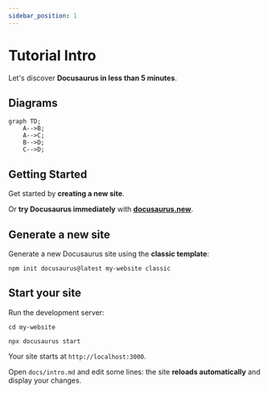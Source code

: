 ```yaml
---
sidebar_position: 1
---
```


# Tutorial Intro

Let's discover **Docusaurus in less than 5 minutes**.

## Diagrams

```mermaid
graph TD;
    A-->B;
    A-->C;
    B-->D;
    C-->D;
```

## Getting Started

Get started by **creating a new site**.

Or **try Docusaurus immediately** with **[docusaurus.new](https://docusaurus.new)**.

## Generate a new site

Generate a new Docusaurus site using the **classic template**:

```shell
npm init docusaurus@latest my-website classic
```

## Start your site

Run the development server:

```shell
cd my-website

npx docusaurus start
```

Your site starts at `http://localhost:3000`.

Open `docs/intro.md` and edit some lines: the site **reloads automatically** and display your changes.
